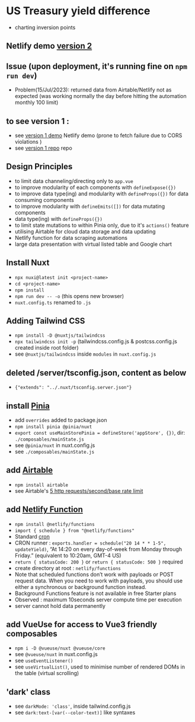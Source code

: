 # US Treasury yield difference 
- charting inversion points

## Netlify demo [version 2](https://yield-diff-at-fidly.netlify.app/)

## Issue (upon deployment, it's running fine on ```npm run dev```)
- Problem(15/Jul/2023): returned data from Airtable/Netlify not as expected (was working normally the day before hitting the automation monthly 100 limit)

## to see version 1 :
- see [version 1 demo](https://ust-yield-chart-fidly.netlify.app/) Netlify demo (prone to fetch failure due to CORS violations )
- see [version 1 repo](https://github.com/zulfidly/charting-yield-curve) repo

## Design Principles 
- to limit data channeling/directing only to ```app.vue```
- to improve modularity of each components with  ```defineExpose({})```
- to improve data type(ing) and modularity with ```defineProps({})``` for data consuming components
- to improve modularity with ```defineEmits([])``` for data mutating components
- data type(ing) with ```defineProps({})```
- to limit state mutations to within Pinia only, due to it's ```actions()``` feature
- utilising Airtable for cloud data storage and data updating
- Netlify function for data scraping automations
- large data presentation with virtual listed table and Google chart

## Install Nuxt
- ```npx nuxi@latest init <project-name>```
- ```cd <project-name>```
- ```npm install```
- ```npm run dev -- -o``` (this opens new browser)
- ```nuxt.config.ts``` renamed to ```.js```

## Adding Tailwind CSS 
- ```npm install -D @nuxtjs/tailwindcss```
- ```npx tailwindcss init -p``` (tailwindcss.config.js & postcss.config.js created inside root folder)
- see ```@nuxtjs/tailwindcss``` inside ```modules``` in  ```nuxt.config.js```

## deleted /server/tsconfig.json, content as below
- ```{"extends": "../.nuxt/tsconfig.server.json"}```

## install [Pinia](https://pinia.vuejs.org/ssr/nuxt.html)
- add ```overrides``` added to package.json
- ```npm install pinia @pinia/nuxt```
- ```export const useMainStorePinia = defineStore('appStore', {})```, dir: ```./composables/mainState.js``` 
- see ```@pinia/nuxt``` in nuxt.config.js
- see ```./composables/mainState.js```

## add [Airtable](https://www.airtable.com/)
- ```npm install airtable```
- see Airtable's [5 http requests/second/base rate limit](https://airtable.com/developers/web/api/rate-limits)

## add [Netlify Function](https://www.netlify.com/products/functions/)
- ```npm install @netlify/functions``` 
- ```import { schedule } from "@netlify/functions"```
- Standard [cron](https://crontab.guru/)
- CRON runner : ```exports.handler = schedule("20 14 * * 1-5", updateYield)```, “At 14:20 on every day-of-week from Monday through Friday.” (equivalent to 10:20am, GMT-4 US)
- ```return { statusCode: 200 }``` or ```return { statusCode: 500 }``` required
- create directory at root : ```netlify/functions```
- Note that scheduled functions don’t work with payloads or POST request data. When you need to work with payloads, you should use either a synchronous or background function instead.
- Background Functions feature is not available in free Starter plans
- Observed : maximum 10seconds server compute time per execution 
- server cannot hold data permanently

## add VueUse for access to Vue3 friendly composables
- ```npm i -D @vueuse/nuxt @vueuse/core```
- see ```@vueuse/nuxt``` in nuxt.config.js
- see ```useEventListener()```
- see ```useVirtualList()```, used to minimise number of rendered DOMs in the table (virtual scrolling)

## 'dark' class 
- see ```darkMode: 'class'```, inside tailwind.config.js
- see ```dark:text-[var(--color-text)]``` like syntaxes
